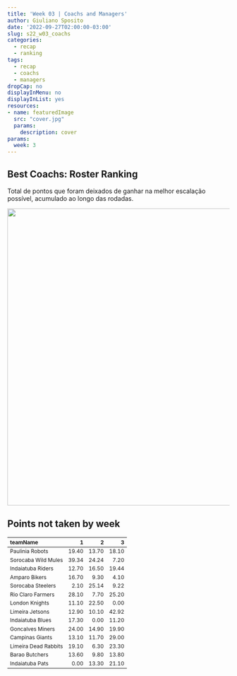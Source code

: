 ```yaml
---
title: 'Week 03 | Coachs and Managers'
author: Giuliano Sposito
date: '2022-09-27T02:00:00-03:00'
slug: s22_w03_coachs
categories:
  - recap
  - ranking
tags:
  - recap
  - coachs
  - managers
dropCap: no
displayInMenu: no
displayInList: yes
resources:
- name: featuredImage
  src: "cover.jpg"
  params:
    description: cover
params:
  week: 3
---
```

<script src="{{< blogdown/postref >}}index_files/kePrint/kePrint.js"></script>
<link href="{{< blogdown/postref >}}index_files/lightable/lightable.css" rel="stylesheet" />

<!--more-->

## Best Coachs: Roster Ranking

Total de pontos que foram deixados de ganhar na melhor escalação possível, acumulado ao longo das rodadas.

<img src="{{< blogdown/postref >}}index_files/figure-html/bestCoachChart-1.png" width="672" />

## Points not taken by week

<table class="table" style="font-size: 12px; margin-left: auto; margin-right: auto;">
 <thead>
  <tr>
   <th style="text-align:left;"> teamName </th>
   <th style="text-align:right;"> 1 </th>
   <th style="text-align:right;"> 2 </th>
   <th style="text-align:right;"> 3 </th>
  </tr>
 </thead>
<tbody>
  <tr>
   <td style="text-align:left;"> Paulinia Robots </td>
   <td style="text-align:right;"> 19.40 </td>
   <td style="text-align:right;"> 13.70 </td>
   <td style="text-align:right;"> 18.10 </td>
  </tr>
  <tr>
   <td style="text-align:left;"> Sorocaba Wild Mules </td>
   <td style="text-align:right;"> 39.34 </td>
   <td style="text-align:right;"> 24.24 </td>
   <td style="text-align:right;"> 7.20 </td>
  </tr>
  <tr>
   <td style="text-align:left;"> Indaiatuba Riders </td>
   <td style="text-align:right;"> 12.70 </td>
   <td style="text-align:right;"> 16.50 </td>
   <td style="text-align:right;"> 19.44 </td>
  </tr>
  <tr>
   <td style="text-align:left;"> Amparo Bikers </td>
   <td style="text-align:right;"> 16.70 </td>
   <td style="text-align:right;"> 9.30 </td>
   <td style="text-align:right;"> 4.10 </td>
  </tr>
  <tr>
   <td style="text-align:left;"> Sorocaba Steelers </td>
   <td style="text-align:right;"> 2.10 </td>
   <td style="text-align:right;"> 25.14 </td>
   <td style="text-align:right;"> 9.22 </td>
  </tr>
  <tr>
   <td style="text-align:left;"> Rio Claro Farmers </td>
   <td style="text-align:right;"> 28.10 </td>
   <td style="text-align:right;"> 7.70 </td>
   <td style="text-align:right;"> 25.20 </td>
  </tr>
  <tr>
   <td style="text-align:left;"> London Knights </td>
   <td style="text-align:right;"> 11.10 </td>
   <td style="text-align:right;"> 22.50 </td>
   <td style="text-align:right;"> 0.00 </td>
  </tr>
  <tr>
   <td style="text-align:left;"> Limeira Jetsons </td>
   <td style="text-align:right;"> 12.90 </td>
   <td style="text-align:right;"> 10.10 </td>
   <td style="text-align:right;"> 42.92 </td>
  </tr>
  <tr>
   <td style="text-align:left;"> Indaiatuba Blues </td>
   <td style="text-align:right;"> 17.30 </td>
   <td style="text-align:right;"> 0.00 </td>
   <td style="text-align:right;"> 11.20 </td>
  </tr>
  <tr>
   <td style="text-align:left;"> Goncalves Miners </td>
   <td style="text-align:right;"> 24.00 </td>
   <td style="text-align:right;"> 14.90 </td>
   <td style="text-align:right;"> 19.90 </td>
  </tr>
  <tr>
   <td style="text-align:left;"> Campinas Giants </td>
   <td style="text-align:right;"> 13.10 </td>
   <td style="text-align:right;"> 11.70 </td>
   <td style="text-align:right;"> 29.00 </td>
  </tr>
  <tr>
   <td style="text-align:left;"> Limeira Dead Rabbits </td>
   <td style="text-align:right;"> 19.10 </td>
   <td style="text-align:right;"> 6.30 </td>
   <td style="text-align:right;"> 23.30 </td>
  </tr>
  <tr>
   <td style="text-align:left;"> Barao Butchers </td>
   <td style="text-align:right;"> 13.60 </td>
   <td style="text-align:right;"> 9.80 </td>
   <td style="text-align:right;"> 13.80 </td>
  </tr>
  <tr>
   <td style="text-align:left;"> Indaiatuba Pats </td>
   <td style="text-align:right;"> 0.00 </td>
   <td style="text-align:right;"> 13.30 </td>
   <td style="text-align:right;"> 21.10 </td>
  </tr>
</tbody>
</table>

<!--
## Best Managers

Trade, release and new contracts points balance
--> 

<!--

## Point Ballance by week
-->

